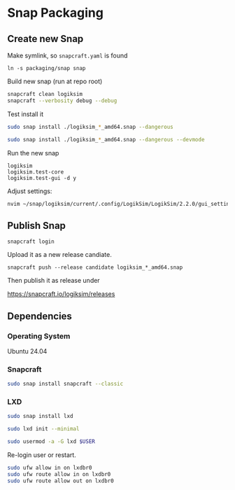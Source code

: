 # Snap Packaging



## Create new Snap

Make symlink, so `snapcraft.yaml` is found

```
ln -s packaging/snap snap
```

Build new snap (run at repo root)

```bash
snapcraft clean logiksim
snapcraft --verbosity debug --debug
```

Test install it

```bash
sudo snap install ./logiksim_*_amd64.snap --dangerous

sudo snap install ./logiksim_*_amd64.snap --dangerous --devmode
```

Run the new snap

```
logiksim
logiksim.test-core
logiksim.test-gui -d y
```

Adjust settings:

```bash
nvim ~/snap/logiksim/current/.config/LogikSim/LogikSim/2.2.0/gui_settings.json
```



## Publish Snap

```
snapcraft login
```

Upload it as a new release candiate.

```
snapcraft push --release candidate logiksim_*_amd64.snap
```

Then publish it as release under 

https://snapcraft.io/logiksim/releases





## Dependencies

### Operating System

Ubuntu 24.04

### Snapcraft

```bash
sudo snap install snapcraft --classic
```

### LXD

```bash
sudo snap install lxd
```

```bash
sudo lxd init --minimal
```

```bash
sudo usermod -a -G lxd $USER
```

Re-login user or restart.

```bash
sudo ufw allow in on lxdbr0
sudo ufw route allow in on lxdbr0
sudo ufw route allow out on lxdbr0
```



